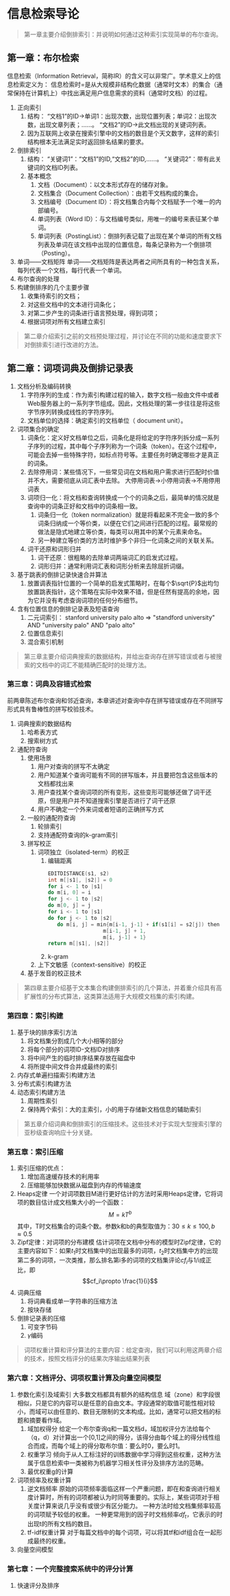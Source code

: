 # 信息检索导论

> 第一章主要介绍倒排索引：并说明如何通过这种索引实现简单的布尔查询。

## 第一章：布尔检索

信息检索（Information Retrieval，简称IR）的含义可以非常广。学术意义上的信息检索定义为：
    信息检索时=是从大规模非结构化数据（通常时文本）的集合（通常保持在计算机上）中找出满足用户信息需求的资料（通常时文档）的过程。

1. 正向索引
   1. 结构：
   “文档1”的ID->单词1：出现次数，出现位置列表；单词2：出现次数，出现文章列表；......。
   “文档2”的ID->此文档出现的关键词列表。
   2. 因为互联网上收录在搜索引擎中的文档的数目是个天文数字，这样的索引结构根本无法满足实时返回排名结果的要求。
2. 倒排索引
   1. 结构：
   “关键词1”：“文档1”的ID,“文档2”的ID,......。
   “关键词2”：带有此关键词的文档ID列表。
   2. 基本概念
      1. 文档（Document）：以文本形式存在的储存对象。
      2. 文档集合（Document Collection）：由若干文档构成的集合。
      3. 文档编号（Document ID）：将文档集合内每个文档赋予一个唯一的内部编号。
      4. 单词列表（Word ID）：与文档编号类似，用唯一的编号来表征某个单词。
      5. 单词列表（PostingList）：倒排列表记载了出现在某个单词的所有文档列表及单词在该文档中出现的位置信息，每条记录称为一个倒排项（Posting）。
3. 单词——文档矩阵
   单词——文档矩阵是表达两者之间所具有的一种包含关系，每列代表一个文档，每行代表一个单词。
4. 布尔查询的处理
5. 构建倒排序的几个主要步骤
   1. 收集待索引的文档；
   2. 对这些文档中的文本进行词条化；
   3. 对第二步产生的词条进行语言预处理，得到词项；
   4. 根据词项对所有文档建立索引

> 第二章介绍索引之前的文档预处理过程，并讨论在不同的功能和速度要求下对倒排索引进行改进的方法。

## 第二章：词项词典及倒排记录表

1. 文档分析及编码转换
   1. 字符序列的生成：作为索引构建过程的输入，数字文档一般由文件中或者Web服务器上的一系列字节组成。因此，文档处理的第一步往往是将这些字节序列转换成线性的字符序列。
   2. 文档单位的选择：确定索引的文档单位（ document unit）。
2. 词项集合的确定
   1. 词条化：定义好文档单位之后，词条化是将给定的字符序列拆分成一系列子序列的过程，其中每个子序列称为一个词条（token）。在这个过程中，可能会去掉一些特殊字符，如标点符号等。主要任务时确定哪些才是真正的词条。
   2. 去除停用词：某些情况下，一些常见词在文档和用户需求进行匹配时价值并不大，需要彻底从词汇表中去除。
   大停用词表->小停用词表->不用停用词表
   3. 词项归一化：将文档和查询转换成一个个的词条之后，最简单的情况就是查询中的词条正好和文档中的词条相一致。
      1. 词条归一化（token normalization）就是将看起来不完全一致的多个词条归纳成一个等价类，以便在它们之间进行匹配的过程。最常规的做法是隐式地建立等价类，每类可以用其中的某个元素来命名。
      2. 另一种建立等价类的方法时维护多个非归一化词条之间的关联关系。
   4. 词干还原和词形归并
      1. 词干还原：很粗略的去除单词两端词汇的启发式过程。
      2. 词形归并：通常利用词汇表和词形分析来去除屈折词缀。
3. 基于跳表的倒排记录快速合并算法
   1. 放置调表指针位置的一个简单的启发式策略时，在每个$\sqrt{P}$出均匀放置跳表指针，这个策略在实际中效果不错，但是任然有提高的余地，因为它并没有考虑查询词项的任何分布细节。
4. 含有位置信息的倒排记录表及短语查询
   1. 二元词索引：
   stanford university palo alto => "standford university" AND "university palo" AND "palo alto"
   2. 位置信息索引
   3. 混合索引机制

> 第三章主要介绍词典搜索的数据结构，并给出查询存在拼写错误或者与被搜索的文档中的词汇不能精确匹配时的处理方法。

### 第三章：词典及容错式检索

前两章陈述布尔查询和邻近查询，本章讲述对查询中存在拼写错误或存在不同拼写形式具有鲁棒性的拼写校验技术。

1. 词典搜索的数据结构
   1. 哈希表方式
   2. 搜索树方式
2. 通配符查询
   1. 使用场景
      1. 用户对查询的拼写不太确定
      2. 用户知道某个查询可能有不同的拼写版本，并且要把包含这些版本的文档都找出来
      3. 用户查找某个查询词项的所有变形，这些变形可能够还做了词干还原，但是用户并不知道搜索引擎是否进行了词干还原
      4. 用户不确定一个外来词或者短语的正确拼写方式
   2. 一般的通配符查询
      1. 轮排索引
      2. 支持通配符查询的k-gram索引
   3. 拼写校正
      1. 词项独立（isolated-term）的校正
         1. 编辑距离
            ```c
            EDITDISTANCE(s1, s2)
            int m[|s1|, |s2|] = 0
            for i <- 1 to |s1|
            do m[i, 0] = i
            for j <- 1 to |s2|
            do m[0, j] = j
            for i <- 1 to |s1|
            do for j <- 1 to |s2|
               do m[i, j] = min{m[i-1, j-1] + if(s1[i] = s2[j]) then 0 else 1fi,
                              m[i-1, j] + 1,
                              m[i, j-1] + 1}
            return m[|s1|, |s2|]
            ```
         2. k-gram
      2. 上下文敏感（context-sensitive）的校正
   4. 基于发音的校正技术

> 第四章主要介绍基于文本集合构建倒排索引的几个算法，并着重介绍具有高扩展性的分布式算法，这类算法适用于大规模文档集的索引构建。

### 第四章：索引构建

1. 基于块的排序索引方法
   1. 将文档集分割成几个大小相等的部分
   2. 将每个部分的词项ID-文档ID对排序
   3. 将中间产生的临时排序结果存放在磁盘中
   4. 将所提中间文件合并成最终的索引
2. 内存式单遍扫描索引构建方法
3. 分布式索引构建方法
4. 动态索引构建方法
   1. 周期性索引
   2. 保持两个索引：大的主索引，小的用于存储新文档信息的辅助索引

> 第五章介绍词典和倒排索引的压缩技术。这些技术对于实现大型搜索引擎的亚秒级查询响应十分关键。

### 第五章：索引压缩

1. 索引压缩的优点：
   1. 增加高速缓存技术的利用率
   2. 压缩能够加快数据从磁盘到内存的传输速度
2. Heaps定律
   一个对词项数目M进行更好估计的方法时采用Heaps定律，它将词项的数目估计成文档集大小的一个函数：
   $$M=kT^b$$
   其中，T时文档集合的词条个数。参数k和b的典型取值为：$30\leq k \leq 100, b\approx 0.5$
3. Zipf定律：对词项的分布建模
   估计词项在文档中分布的模型时Zipf定律，它的主要内容如下：如果$t_1$时文档集中的出现最多的词项，$t_2$时文档集中方的出现第二多的词项，一次类推，那么排名第i多的词项的文档集评论$cf_i$与1/i成正比，即
   $$cf_i\propto \frac{1}{i}$$
4. 词典压缩
   1. 将词典看成单一字符串的压缩方法
   2. 按块存储
5. 倒排记录表的压缩
   1. 可变字节码
   2. $\gamma$编码

> 词项权重计算和评分算法的主要内容：给定查询，我们可以利用这两章介绍的技术，按照文档评分的结果次序输出结果列表

### 第六章：文档评分、词项权重计算及向量空间模型

1. 参数化索引及域索引
   大多数文档都具有额外的结构信息
   域（zone）和字段很相似，只是它的内容可以是任意的自由文本。字段通常的取值可能性相对较小，而域可以由任意的、数目无限制的文本构成。比如，通常可以把文档的标题和摘要看作域。
   1. 域加权得分
   给定一个布尔查询q和一篇文档d，域加权评分方法给每个（q，d）对计算出一个[0,1]之间的得分，该得分由每个域上的得分线性组合而成，而每个域上的得分取布尔值：要么时0，要么时1。
   2. 权重学习
   倾向于从人工标注好的训练数据中学习得到这些权重，这种方法属于信息检索中一类被称为机器学习相关性评分及排序方法的范畴。
   3. 最优权重g的计算
2. 词项频率及权重计算
   1. 逆文档频率
   原始的词项频率面临这样一个严重问题，即在和查询进行相关度计算时，所有的词项都被认为时同等重要的。实际上，某些词项对于相关度计算来说几乎没有或很少有区分能力。
   一种方法时给文档集频率较高的词项赋予较低的权重。
   一种更常用到的因子时文档频率$df_t$，它表示的时出现t的所有文档的数目。
   2. tf-idf权重计算
   对于每篇文档中的每个词项，可以将其tf和idf组合在一起形成最终的权重。
3. 向量空间模型

### 第七章：一个完整搜索系统中的评分计算

1. 快速评分及排序
